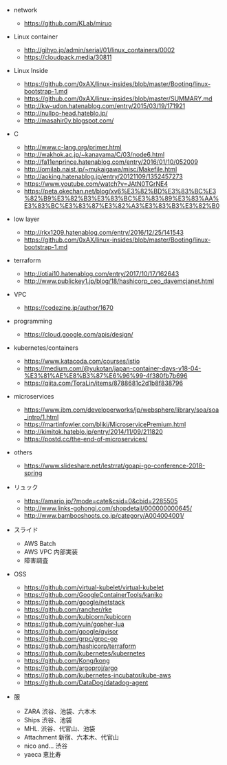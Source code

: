 * network
  - https://github.com/KLab/miruo

* Linux container
  - http://gihyo.jp/admin/serial/01/linux_containers/0002
  - https://cloudpack.media/30811

* Linux Inside
  - https://github.com/0xAX/linux-insides/blob/master/Booting/linux-bootstrap-1.md
  - https://github.com/0xAX/linux-insides/blob/master/SUMMARY.md
  - http://kw-udon.hatenablog.com/entry/2015/03/19/171921
  - http://nullpo-head.hateblo.jp/
  - http://masahir0y.blogspot.com/

* C
  - http://www.c-lang.org/primer.html
  - http://wakhok.ac.jp/~kanayama/C/03/node6.html
  - http://fa11enprince.hatenablog.com/entry/2016/01/10/052009
  - http://omilab.naist.jp/~mukaigawa/misc/Makefile.html
  - http://aoking.hatenablog.jp/entry/20121109/1352457273
  - https://www.youtube.com/watch?v=JAtN0TGrNE4
  - https://peta.okechan.net/blog/xv6%E3%82%BD%E3%83%BC%E3%82%B9%E3%82%B3%E3%83%BC%E3%83%89%E3%83%AA%E3%83%BC%E3%83%87%E3%82%A3%E3%83%B3%E3%82%B0

* low layer
  - http://rkx1209.hatenablog.com/entry/2016/12/25/141543
  - https://github.com/0xAX/linux-insides/blob/master/Booting/linux-bootstrap-1.md

* terraform
  - http://otiai10.hatenablog.com/entry/2017/10/17/162643
  - http://www.publickey1.jp/blog/18/hashicorp_ceo_davemcjanet.html

* VPC
  - https://codezine.jp/author/1670

* programming
  - https://cloud.google.com/apis/design/

* kubernetes/containers
  - https://www.katacoda.com/courses/istio
  - https://medium.com/@yukotan/japan-container-days-v18-04-%E3%81%AE%E8%B3%87%E6%96%99-4f380fb7b696
  - https://qiita.com/ToraLin/items/8788681c2d1b8f838796

* microservices
  - https://www.ibm.com/developerworks/jp/websphere/library/soa/soa_intro/1.html
  - https://martinfowler.com/bliki/MicroservicePremium.html
  - http://kimitok.hateblo.jp/entry/2014/11/09/211820
  - https://postd.cc/the-end-of-microservices/

* others
  - https://www.slideshare.net/lestrrat/goapi-go-conference-2018-spring

* リュック
  - https://amario.jp/?mode=cate&csid=0&cbid=2285505
  - http://www.links-gohongi.com/shopdetail/000000000645/
  - http://www.bambooshoots.co.jp/category/A004004001/

* スライド
  - AWS Batch
  - AWS VPC 内部実装
  - 障害調査

* OSS
   - https://github.com/virtual-kubelet/virtual-kubelet
   - https://github.com/GoogleContainerTools/kaniko
   - https://github.com/google/netstack
   - https://github.com/rancher/rke
   - https://github.com/kubicorn/kubicorn
   - https://github.com/yuin/gopher-lua
   - https://github.com/google/gvisor
   - https://github.com/grpc/grpc-go
   - https://github.com/hashicorp/terraform
   - https://github.com/kubernetes/kubernetes
   - https://github.com/Kong/kong
   - https://github.com/argoproj/argo
   - https://github.com/kubernetes-incubator/kube-aws
   - https://github.com/DataDog/datadog-agent

* 服
  - ZARA 渋谷、池袋、六本木
  - Ships 渋谷、池袋
  - MHL. 渋谷、代官山、池袋
  - Attachment 新宿、六本木、代官山
  - nico and... 渋谷
  - yaeca 恵比寿

